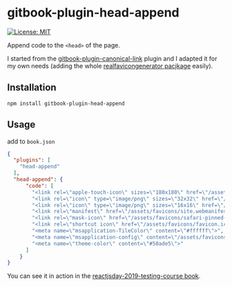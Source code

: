 # gitbook-plugin-head-append

[![License: MIT](https://img.shields.io/badge/License-MIT-yellow.svg)](https://opensource.org/licenses/MIT)

Append code to the `<head>` of the page.

I started from the [gitbook-plugin-canonical-link](https://github.com/azu/gitbook-plugin-canonical-link) plugin and I adapted it for my own needs (adding the whole [realfavicongenerator pacjkage](https://realfavicongenerator.net/) easily).


## Installation

    npm install gitbook-plugin-head-append

## Usage

add to `book.json`

```json
{
  "plugins": [
    "head-append"
  ],
  "head-append": {
      "code": [
        "<link rel=\"apple-touch-icon\" sizes=\"180x180\" href=\"/assets/favicons/apple-touch-icon.png\">",
        "<link rel=\"icon\" type=\"image/png\" sizes=\"32x32\" href=\"/assets/favicons/favicon-32x32.png\">",
        "<link rel=\"icon\" type=\"image/png\" sizes=\"16x16\" href=\"/assets/favicons/favicon-16x16.png\">",
        "<link rel=\"manifest\" href=\"/assets/favicons/site.webmanifest\">",
        "<link rel=\"mask-icon\" href=\"/assets/favicons/safari-pinned-tab.svg\" color=\"#50ade5\">",
        "<link rel=\"shortcut icon\" href=\"/assets/favicons/favicon.ico\">",
        "<meta name=\"msapplication-TileColor\" content=\"#ffffff\">",
        "<meta name=\"msapplication-config\" content=\"/assets/favicons/browserconfig.xml\">",
        "<meta name=\"theme-color\" content=\"#50ade5\">"
      ]
    }
}
```
You can see it in action in the [reactjsday-2019-testing-course book](https://noriste.github.io/reactjsday-2019-testing-course/).
